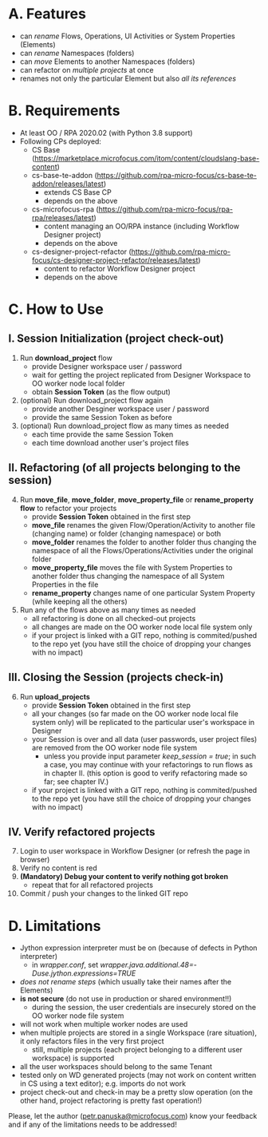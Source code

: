 A. Features
===========
  - can _rename_ Flows, Operations, UI Activities or System Properties (Elements)
  - can _rename_ Namespaces (folders)
  - can _move_ Elements to another Namespaces (folders)
  - can refactor on _multiple projects_ at once
  - renames not only the particular Element but also _all its references_

B. Requirements
===============
  - At least OO / RPA 2020.02 (with Python 3.8 support)
  - Following CPs deployed:
    - CS Base (https://marketplace.microfocus.com/itom/content/cloudslang-base-content)
	- cs-base-te-addon (https://github.com/rpa-micro-focus/cs-base-te-addon/releases/latest)
      - extends CS Base CP
      - depends on the above
	- cs-microfocus-rpa (https://github.com/rpa-micro-focus/rpa-rpa/releases/latest)
      - content managing an OO/RPA instance (including Workflow Designer project)
      - depends on the above
	- cs-designer-project-refactor (https://github.com/rpa-micro-focus/cs-designer-project-refactor/releases/latest)
      - content to refactor	Workflow Designer project
	  - depends on the above
    
C. How to Use
=============
I. Session Initialization (project check-out)
---------------------------------------------
  1. Run **download_project** flow
     - provide Designer workspace user / password 
     - wait for getting the project replicated from Designer Workspace to OO worker node local folder
     - obtain **Session Token** (as the flow output)
  2. (optional) Run download_project flow again
     - provide another Desginer workspace user / password
     - provide the same Session Token as before
  3. (optional) Run download_project flow as many times as needed
     - each time provide the same Session Token
     - each time download another user's project files


II. Refactoring (of all projects belonging to the session)
----------------------------------------------------------
  4. Run **move_file**, **move_folder**, **move_property_file** or **rename_property flow** to refactor your projects
     - provide **Session Token** obtained in the first step
     - **move_file** renames the given Flow/Operation/Activity to another file (changing name) or folder (changing namespace) or both
     - **move_folder** renames the folder to another folder thus changing the namespace of all the Flows/Operations/Activities under the original folder
     - **move_property_file** moves the file with System Properties to another folder thus changing the namespace of all System Properties in the file
     - **rename_property** changes name of one particular System Property (while keeping all the others)
  5. Run any of the flows above as many times as needed
     - all refactoring is done on all checked-out projects
     - all changes are made on the OO worker node local file system only
     - if your project is linked with a GIT repo, nothing is commited/pushed to the repo yet (you have still the choice of dropping your changes with no impact)
   
III. Closing the Session (projects check-in)
--------------------------------------------
  6. Run **upload_projects**
     - provide **Session Token** obtained in the first step
     - all your changes (so far made on the OO worker node local file system only) will be replicated to the particular user's workspace in Designer
     - your Session is over and all data (user passwords, user project files) are removed from the OO worker node file system
         - unless you provide input parameter _keep_session = true_; in such a case, you may continue with your refactorings to run flows as in chapter II. (this option is good to verify refactoring made so far; see chapter IV.)
     - if your project is linked with a GIT repo, nothing is commited/pushed to the repo yet (you have still the choice of dropping your changes with no impact)
	
IV. Verify refactored projects
------------------------------
  7. Login to user workspace in Workflow Designer (or refresh the page in browser)
  8. Verify no content is red
  9. **(Mandatory) Debug your content to verify nothing got broken**
      - repeat that for all refactored projects
  10. Commit / push your changes to the linked GIT repo

D. Limitations
==============
  - Jython expression interpreter must be on (because of defects in Python interpreter)
    - in _wrapper.conf_, set _wrapper.java.additional.48=-Duse.jython.expressions=TRUE_
  - _does not rename steps_ (which usually take their names after the Elements)
  - **is not secure** (do not use in production or shared environment!!)
    - during the session, the user credentials are insecurely stored on the OO worker node file system
  - will not work when multiple worker nodes are used
  - when multiple projects are stored in a single Workspace (rare situation), it only refactors files in the very first project
    - still, multiple projects (each project belonging to a different user workspace) is supported
  - all the user workspaces should belong to the same Tenant
  - tested only on WD generated projects (may not work on content written in CS using a text editor); e.g. imports do not work
  - project check-out and check-in may be a pretty slow operation (on the other hand, project refactoring is pretty fast operation!)
	
Please, let the author (petr.panuska@microfocus.com) know your feedback and if any of the limitations needs to be addressed!

